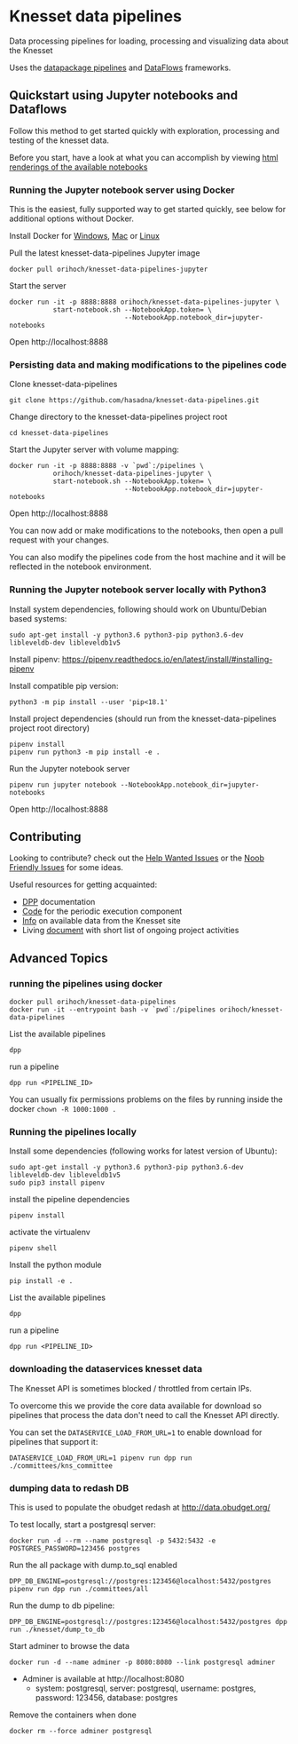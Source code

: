 # Knesset data pipelines

Data processing pipelines for loading, processing and visualizing data about the Knesset

Uses the [datapackage pipelines](https://github.com/frictionlessdata/datapackage-pipelines) and [DataFlows](https://github.com/datahq/dataflows) frameworks.

## Quickstart using Jupyter notebooks and Dataflows

Follow this method to get started quickly with exploration, processing and testing of the knesset data.

Before you start, have a look at what you can accomplish by viewing [html renderings of the available notebooks](https://production.oknesset.org/pipelines/data/committees/dist/dist/static/html/jupyter-notebooks/)

### Running the Jupyter notebook server using Docker

This is the easiest, fully supported way to get started quickly, see below for additional options without Docker.

Install Docker for [Windows](https://store.docker.com/editions/community/docker-ce-desktop-windows),
[Mac](https://store.docker.com/editions/community/docker-ce-desktop-mac) or [Linux](https://docs.docker.com/install/)

Pull the latest knesset-data-pipelines Jupyter image

```
docker pull orihoch/knesset-data-pipelines-jupyter
```

Start the server

```
docker run -it -p 8888:8888 orihoch/knesset-data-pipelines-jupyter \
           start-notebook.sh --NotebookApp.token= \
                             --NotebookApp.notebook_dir=jupyter-notebooks
```

Open http://localhost:8888

### Persisting data and making modifications to the pipelines code

Clone knesset-data-pipelines

```
git clone https://github.com/hasadna/knesset-data-pipelines.git
```

Change directory to the knesset-data-pipelines project root

```
cd knesset-data-pipelines
```

Start the Jupyter server with volume mapping:

```
docker run -it -p 8888:8888 -v `pwd`:/pipelines \
           orihoch/knesset-data-pipelines-jupyter \
           start-notebook.sh --NotebookApp.token= \
                             --NotebookApp.notebook_dir=jupyter-notebooks
```

Open http://localhost:8888

You can now add or make modifications to the notebooks, then open a pull request with your changes.

You can also modify the pipelines code from the host machine and it will be reflected in the notebook environment.

### Running the Jupyter notebook server locally with Python3

Install system dependencies, following should work on Ubuntu/Debian based systems:

```
sudo apt-get install -y python3.6 python3-pip python3.6-dev libleveldb-dev libleveldb1v5
```

Install pipenv: https://pipenv.readthedocs.io/en/latest/install/#installing-pipenv

Install compatible pip version:

```
python3 -m pip install --user 'pip<18.1'
```

Install project dependencies (should run from the knesset-data-pipelines project root directory)

```
pipenv install
pipenv run python3 -m pip install -e .
```

Run the Jupyter notebook server

```
pipenv run jupyter notebook --NotebookApp.notebook_dir=jupyter-notebooks
```

Open http://localhost:8888


## Contributing

Looking to contribute? check out the [Help Wanted Issues](https://github.com/hasadna/knesset-data-pipelines/issues?q=is%3Aissue+is%3Aopen+label%3A%22help+wanted%22) or the [Noob Friendly Issues](https://github.com/hasadna/knesset-data-pipelines/issues?q=is%3Aissue+is%3Aopen+label%3A%22noob+friendly%22) for some ideas.

Useful resources for getting acquainted:
* [DPP](https://github.com/frictionlessdata/datapackage-pipelines) documentation
* [Code](https://github.com/OriHoch/knesset-data-k8s) for the periodic execution component
* [Info](http://main.knesset.gov.il/Activity/Info/Pages/Databases.aspx) on available data from the Knesset site
* Living [document](https://docs.google.com/document/d/1eeQRrpGYuEJKAAtShPbjFn6i2f_UmQgg1caMTEs93ic/edit) with short list of ongoing project activities


## Advanced Topics

### running the pipelines using docker

```
docker pull orihoch/knesset-data-pipelines
docker run -it --entrypoint bash -v `pwd`:/pipelines orihoch/knesset-data-pipelines
```

List the available pipelines

```
dpp
```

run a pipeline

```
dpp run <PIPELINE_ID>
```

You can usually fix permissions problems on the files by running inside the docker `chown -R 1000:1000 .`


### Running the pipelines locally

Install some dependencies (following works for latest version of Ubuntu):

```
sudo apt-get install -y python3.6 python3-pip python3.6-dev libleveldb-dev libleveldb1v5
sudo pip3 install pipenv
```

install the pipeline dependencies

```
pipenv install
```

activate the virtualenv

```
pipenv shell
```

Install the python module

```
pip install -e .
```

List the available pipelines

```
dpp
```

run a pipeline

```
dpp run <PIPELINE_ID>
```

### downloading the dataservices knesset data

The Knesset API is sometimes blocked / throttled from certain IPs.

To overcome this we provide the core data available for download so pipelines that process the data don't need to call the Knesset API directly.

You can set the `DATASERVICE_LOAD_FROM_URL=1` to enable download for pipelines that support it:

```
DATASERVICE_LOAD_FROM_URL=1 pipenv run dpp run ./committees/kns_committee
```

### dumping data to redash DB

This is used to populate the obudget redash at http://data.obudget.org/

To test locally, start a postgresql server:

```
docker run -d --rm --name postgresql -p 5432:5432 -e POSTGRES_PASSWORD=123456 postgres
```

Run the all package with dump.to_sql enabled

```
DPP_DB_ENGINE=postgresql://postgres:123456@localhost:5432/postgres pipenv run dpp run ./committees/all
```

Run the dump to db pipeline:

```
DPP_DB_ENGINE=postgresql://postgres:123456@localhost:5432/postgres dpp run ./knesset/dump_to_db
```

Start adminer to browse the data

```
docker run -d --name adminer -p 8080:8080 --link postgresql adminer
```

* Adminer is available at http://localhost:8080
  * system: postgresql, server: postgresql, username: postgres, password: 123456, database: postgres

Remove the containers when done

```
docker rm --force adminer postgresql
```
